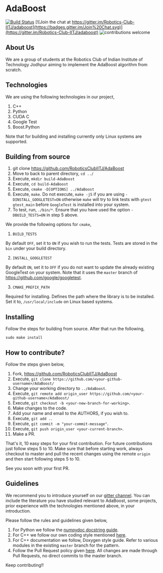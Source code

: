 AdaBoost
========

[![Build Status](https://travis-ci.com/RoboticsClubIITJ/AdaBoost.svg?branch=master)](https://travis-ci.com/RoboticsClubIITJ/AdaBoost) [![Join the chat at https://gitter.im/Robotics-Club-IITJ/adaboost](https://badges.gitter.im/Join%20Chat.svg)](https://gitter.im/Robotics-Club-IITJ/adaboost) ![contributions welcome](https://img.shields.io/badge/contributions-welcome-brightgreen.svg?style=flat)

About Us
--------

We are a group of students at the Robotics Club of Indian Institute of Technology Jodhpur
aiming to implement the AdaBoost algorithm from scratch.

Technologies
------------

We are using the following technologies in our project,

1. C++
2. Python
3. CUDA C
4. Google Test
5. Boost.Python

Note that for building and installing currently only Linux systems are supported.

Building from source
--------------------

1. git clone https://github.com/RoboticsClubIITJ/AdaBoost
2. Move to back to parent directory, `cd ../`
3. Execute, `mkdir build-AdaBoost`
4. Execute, `cd build-AdaBoost`
5. Execute, `cmake -D[OPTIONS] ../AdaBoost`
6. Execute, `make`. Do not execute, `make -j5` if you are using `-DINSTALL_GOOGLETEST=ON` otherwise `make` will try to link tests with `gtest gtest_main` before `GoogleTest` is installed into your system.
7. To test, run, `./bin/*`. Ensure that you have used the option `-DBUILD_TESTS=ON` in step 5 above.

We provide the following options for `cmake`,

1. `BUILD_TESTS`

By default `OFF`, set it to `ON` if you wish to run the tests. Tests are stored in the `bin` under your build directory.

2. `INSTALL_GOOGLETEST`

By default `ON`, set it to `OFF` if you do not want to update the already existing GoogleTest on your system. Note that it uses the `master` branch of https://github.com/google/googletest.

3. `CMAKE_PREFIX_PATH`

Required for installing. Defines the path where the library is to be installed. Set it to, `/usr/local/include` on Linux based systems.

Installing
----------

Follow the steps for building from source. After that run the following,

```
sudo make install
```

How to contribute?
------------------

Follow the steps given below,

1. Fork, https://github.com/RoboticsClubIITJ/AdaBoost
2. Execute, `git clone https://github.com/<your-github-username>/AdaBoost/`
3. Change your working directory to `../AdaBoost`.
4. Execute, `git remote add origin_user https://github.com/<your-github-username>/AdaBoost/`
5. Execute, `git checkout -b <your-new-branch-for-working>`.
6. Make changes to the code.
7. Add your name and email to the AUTHORS, if you wish to.
8. Execute, `git add .`.
9. Execute, `git commit -m "your-commit-message"`.
10. Execute, `git push origin_user <your-current-branch>`.
11. Make a PR.

That's it, 10 easy steps for your first contribution. For future contributions just follow steps 5 to 10. Make sure that before starting work, always checkout to master and pull the recent changes using the remote `origin` and then start following steps 5 to 10.

See you soon with your first PR.

Guidelines
----------

We recommend you to introduce yourself on our [gitter channel](https://gitter.im/Robotics-Club-IITJ/adaboost). You can include the literature you have studied relevant to AdaBoost, some projects, prior experience with the technologies mentioned above, in your introduction.

Please follow the rules and guidelines given below,

1. For Python we follow the [numpydoc docstring guide](https://numpydoc.readthedocs.io/en/latest/format.html).
2. For C++ we follow our own coding style mentioned [here](https://github.com/RoboticsClubIITJ/AdaBoost/issues/2#issuecomment-569714848).
3. For C++ documentation we follow, Doxygen style guide. Refer to various modules in the existing `master` branch for the pattern.
4. Follow the Pull Request policy given [here](https://github.com/RoboticsClubIITJ/AdaBoost/wiki/Pull-Request-Policy). All changes are made through Pull Requests, no direct commits to the master branch.

Keep contributing!!
